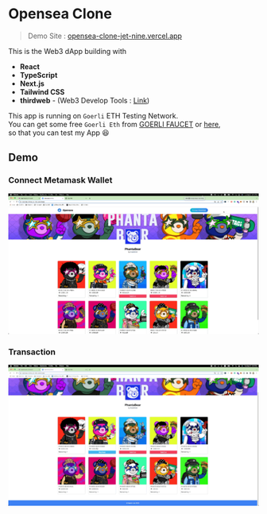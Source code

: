 # Opensea Clone

> Demo Site : [opensea-clone-jet-nine.vercel.app](opensea-clone-jet-nine.vercel.app)

This is the Web3 dApp building with

-   **React**
-   **TypeScript**
-   **Next.js**
-   **Tailwind CSS**
-   **thirdweb** - (Web3 Develop Tools : [Link](thirdweb))

This app is running on `Goerli` ETH Testing Network.<br>
You can get some free `Goerli Eth` from [GOERLI FAUCET](https://goerlifaucet.com/) or [here](https://goerli-faucet.pk910.de/),<br>
so that you can test my App 😆

## Demo

### Connect Metamask Wallet

![](/docs//images/ConnectWallect.gif)

### Transaction

![](/docs/images/Transaction.gif)
